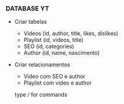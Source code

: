 ### DATABASE YT



- Criar tabelas

  - Videos (id, author, title, likes, dislikes)
  - Playlist (id, videos, title)
  - SEO (id, categories)
  - Author (id, name, nascimento)

- Criar relacionamentos

  - Video com SEO e author
  - Playlist com video e author

  type / for commands